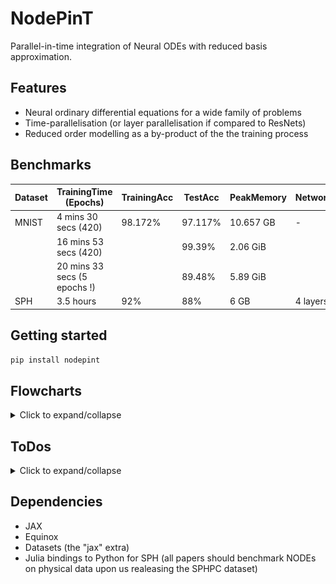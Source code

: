 # NodePinT

Parallel-in-time integration of Neural ODEs with reduced basis approximation.

## Features
- Neural ordinary differential equations for a wide family of problems
- Time-parallelisation (or layer parallelisation if compared to ResNets)
- Reduced order modelling as a by-product of the the training process



## Benchmarks
| Dataset       | TrainingTime (Epochs) | TrainingAcc | TestAcc | PeakMemory | NetworkSize | Language   | Hyperparams/Script |
|---------------|---------------|--------------|---------|------------|--------------|------------|-------------|
| MNIST         | 4 mins 30 secs (420)       | 98.172%          | 97.117%     | 10.657 GB       | -     | Julia     | [Link](./examples/mnist/00_discriminating_mnist.py) |
|               |   16 mins 53 secs (420)     |           |  99.39%    |    2.06 GiB    |      | Jax     | [Link](examples/mnist/runs/jsons/train001.json) |
|               |   20 mins 33 secs (5 epochs !)   |           |   89.48%   |   5.89 GiB     |      | NodePinT     | [Link](examples/mnist/runs/jsons/train002.json) |
| SPH   | 3.5 hours     | 92%          | 88%     | 6 GB       | 4 layers     | NodePinT | [hyperparameters4.json](/path/to/hyperparameters4.json) |





## Getting started
`pip install nodepint`



## Flowcharts
<details>
  <summary>Click to expand/collapse</summary>

<!-- ## Put the two image below in a table -->

| NodePinT General Logic | Encode-Process-Decode Logic |
|---------------|---------------|
| ![Flowchart](docs/imgs/flowchart.png) | ![Logic](docs/imgs/Encode-Process-Decode.svg)

</details>


## ToDos
<details>
  <summary>Click to expand/collapse</summary>

- [ ] Massive parallelisation by combining time with data
- [ ] Stochastic ODEs and diffusion models time parallelisation
- [ ] Parallelism accross the projection absis. Since the PinT problem is projected on a lower dimensional space, this allows for further parallelism (2nd level):
    - If we always project on a randomly sampled 1D space, we can also solve the ODEs in parallel and average the NN weights without having to re(jit)compile
    - If we project on an increasingly bigger randomly sampled spaces, we can still do it, but we need to re(jit)compile the PinT processes
    - If we construct our space in a deterministic way (via sensitivity analysis wrt the latest added vector), then we can't parallelise since it will be sequential.
- [ ] For optimal control (OC) while training a neural ODE, we propose several combinations:
    - DP for training, and DAL for OC
    - DP both for training and OC (a bit like PINN)
    - Same as above, but DAL for training
</details>

## Dependencies
- JAX
- Equinox
- Datasets (the "jax" extra)
- Julia bindings to Python for SPH (all papers should benchmark NODEs on physical data upon us realeasing the SPHPC dataset)
